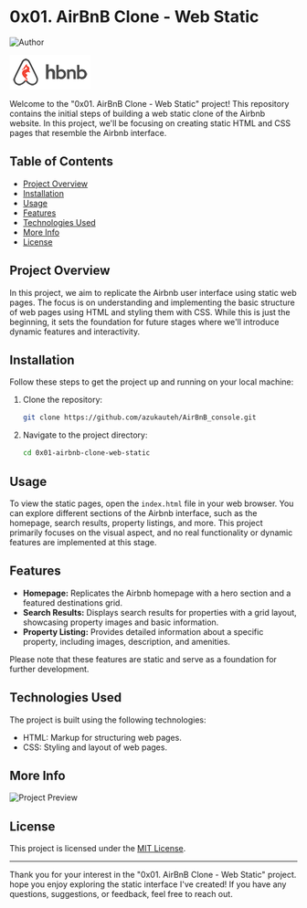 
# 0x01. AirBnB Clone - Web Static

![Author](https://img.shields.io/badge/Author-Azuka%20Uteh-blue.svg)


![HBNB Logo](images/icon.png)


Welcome to the "0x01. AirBnB Clone - Web Static" project! This repository contains the initial steps of building a web static clone of the Airbnb website. In this project, we'll be focusing on creating static HTML and CSS pages that resemble the Airbnb interface.

## Table of Contents

- [Project Overview](#project-overview)
- [Installation](#installation)
- [Usage](#usage)
- [Features](#features)
- [Technologies Used](#technologies-used)
- [More Info](#more-info)
- [License](#license)

## Project Overview

In this project, we aim to replicate the Airbnb user interface using static web pages. The focus is on understanding and implementing the basic structure of web pages using HTML and styling them with CSS. While this is just the beginning, it sets the foundation for future stages where we'll introduce dynamic features and interactivity.

## Installation

Follow these steps to get the project up and running on your local machine:

1. Clone the repository:
   ```bash
   git clone https://github.com/azukauteh/AirBnB_console.git
   ```

2. Navigate to the project directory:
   ```bash
   cd 0x01-airbnb-clone-web-static
   ```

## Usage

To view the static pages, open the `index.html` file in your web browser. You can explore different sections of the Airbnb interface, such as the homepage, search results, property listings, and more. This project primarily focuses on the visual aspect, and no real functionality or dynamic features are implemented at this stage.

## Features

- **Homepage:** Replicates the Airbnb homepage with a hero section and a featured destinations grid.
- **Search Results:** Displays search results for properties with a grid layout, showcasing property images and basic information.
- **Property Listing:** Provides detailed information about a specific property, including images, description, and amenities.

Please note that these features are static and serve as a foundation for further development.

## Technologies Used

The project is built using the following technologies:

- HTML: Markup for structuring web pages.
- CSS: Styling and layout of web pages.


## More Info

![Project Preview](https://s3.amazonaws.com/intranet-projects-files/concepts/74/hbnb_step1.png)



## License

This project is licensed under the [MIT License](LICENSE).

---

Thank you for your interest in the "0x01. AirBnB Clone - Web Static" project.  hope you enjoy exploring the static interface I've created! If you have any questions, suggestions, or feedback, feel free to reach out.
```
